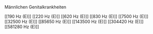 Männlichen Genitalkrankheiten

[[190 Hz (E)]]
[[220 Hz (E)]]
[[620 Hz (E)]]
[[830 Hz (E)]]
[[7500 Hz (E)]]
[[32500 Hz (E)]]
[[85650 Hz (E)]]
[[143500 Hz (E)]]
[[304420 Hz (E)]]
[[581280 Hz (E)]]